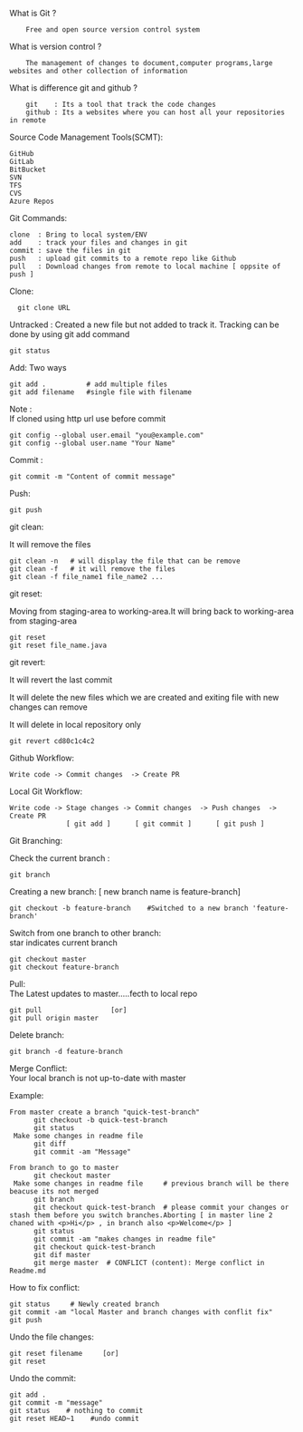 What is Git ?    

		Free and open source version control system 

What is version control ?   

		The management of changes to document,computer programs,large websites and other collection of information

What is difference git and github ?      

		git    : Its a tool that track the code changes
		github : Its a websites where you can host all your repositories in remote

Source Code Management Tools(SCMT):

	GitHub
	GitLab
	BitBucket
	SVN
	TFS
	CVS
	Azure Repos

Git Commands:   
 
	clone  : Bring to local system/ENV  
	add    : track your files and changes in git  
	commit : save the files in git  
	push   : upload git commits to a remote repo like Github  
	pull   : Download changes from remote to local machine [ oppsite of push ]  


Clone:

      git clone URL

Untracked : Created a new file but not added to track it. Tracking can be done by using git add command
    
    git status
   
Add:  Two ways   
	
    git add .          # add multiple files  
    git add filename   #single file with filename
 
Note :   
If cloned using http url use before commit

    git config --global user.email "you@example.com"  
    git config --global user.name "Your Name"   

Commit :

    git commit -m "Content of commit message" 
    
Push:
    
    git push

git clean:

It will remove the files
	
	git clean -n   # will display the file that can be remove
	git clean -f   # it will remove the files
	git clean -f file_name1 file_name2 ...
		
git reset:

Moving from staging-area to working-area.It will bring back to working-area from staging-area
			 
	git reset
	git reset file_name.java
	
git revert:
		
It will revert the last commit

It will delete the new files which we are created and exiting file with new changes can remove

It will delete in local repository only
			
	git revert cd80c1c4c2


Github Workflow:

    Write code -> Commit changes  -> Create PR

Local Git Workflow:
    
    Write code -> Stage changes -> Commit changes  -> Push changes  -> Create PR
                  [ git add ]      [ git commit ]      [ git push ]

Git Branching:

Check the current branch :

    git branch

Creating a new branch:    [ new branch name is feature-branch]

    git checkout -b feature-branch    #Switched to a new branch 'feature-branch'

Switch from one branch to other branch:  
star indicates current branch

    git checkout master
    git checkout feature-branch

Pull:  
The Latest updates to master.....fecth to local repo

    git pull                 [or]
    git pull origin master

Delete branch:
    
    git branch -d feature-branch

Merge Conflict:   
  Your local branch is not up-to-date with master

Example:

    From master create a branch "quick-test-branch"
	      git checkout -b quick-test-branch
          git status
	 Make some changes in readme file
	      git diff   
	      git commit -am "Message"

    From branch to go to master
          git checkout master
	 Make some changes in readme file     # previous branch will be there beacuse its not merged
	      git branch
	      git checkout quick-test-branch  # please commit your changes or stash them before you switch branches.Aborting [ in master line 2 chaned with <p>Hi</p> , in branch also <p>Welcome</p> ]
	      git status
	      git commit -am "makes changes in readme file"
	      git checkout quick-test-branch
	      git dif master
	      git merge master  # CONFLICT (content): Merge conflict in Readme.md
    
How to fix conflict:
    
    git status     # Newly created branch
    git commit -am "local Master and branch changes with conflit fix"
    git push


Undo the file changes:

    git reset filename     [or]
    git reset   

Undo the commit:

    git add .
    git commit -m "message"
    git status    # nothing to commit
    git reset HEAD~1    #undo commit
